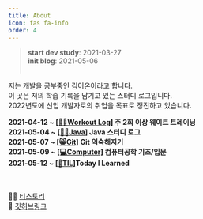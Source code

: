 ```yaml
---
title: About
icon: fas fa-info
order: 4
---
```


> **start dev study**: 2021-03-27<br>
> **init blog**: 2021-05-06<br><br>

저는 개발을 공부중인 김이온이라고 합니다.<br>
이 곳은 저의 학습 기록을 남기고 있는 스터디 로그입니다.<br>
2022년도에 신입 개발자로의 취업을 목표로 정진하고 있습니다.<br>


 **2021-04-12 ~ [[🏋️‍♂️Workout Log]](https://yyyy-oniiii.github.io/categories/workout/) 주 2회 이상 웨이트 트레이닝**<br>
 **2021-05-04 ~ [[🧚‍♀️Java]](https://yyyy-oniiii.github.io/categories/java/) Java 스터디 로그**<br>
 **2021-05-07 ~ [[😸Git]](https://yyyy-oniiii.github.io/categories/git/) Git 익숙해지기**<br>
 **2021-05-09 ~ [[💻Computer]](https://yyyy-oniiii.github.io/categories/computer/) 컴퓨터공학 기초/입문**<br>
 **2021-05-12 ~ [[👀TIL]](https://yyyy-oniiii.github.io/categories/2021-05-today-i-learned/)Today I Learned**<br>


<br><br>
🧙‍♂️ [티스토리](https://y-oni.tistory.com)<br>
👀 [깃허브링크](https://github.com/yyyy-oniiii)<br>
